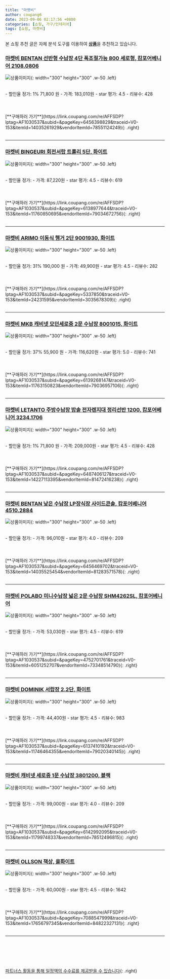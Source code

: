 ```yaml
---
title: "마켓비"
author: coupang6
date: 2023-09-06 02:17:56 +0800
categories: [쇼핑, 가구/인테리어]
tags: [쇼핑, 마켓비]
---
```


본 쇼핑 추천 글은 자체 분석 도구를 이용하여 [**상품**](https://link.coupang.com/a/bao1ui)을 추천하고 있습니다.

### [마켓비 BENTAN 선반형 수납장 4단 폭조절가능 800 세로형, 캄포어베니어 2108.0806](https://link.coupang.com/re/AFFSDP?lptag=AF1030537&subid=&pageKey=6456398829&traceid=V0-153&itemId=14035261929&vendorItemId=78551124249)

![상품이미지](https://thumbnail6.coupangcdn.com/thumbnails/remote/230x230ex/image/vendor_inventory/29d5/461563e8eb551f40babb1fb6482772dc0d14c79b6e87f41f2d66017b9042.jpg){: width="300" height="300" .w-50 .left}


<br>
- 할인율 정가: 1%  71,800   원
- 가격: 183,010원
- star 평가: 4.5
- 리뷰수: 428
<br>
<br>
<br>
<br>
[**구매하러 가기**](https://link.coupang.com/re/AFFSDP?lptag=AF1030537&subid=&pageKey=6456398829&traceid=V0-153&itemId=14035261929&vendorItemId=78551124249){: .right}
<br>
<br>

---

### [마켓비 BINGEURI 회전서랍 트롤리 5단, 화이트](https://link.coupang.com/re/AFFSDP?lptag=AF1030537&subid=&pageKey=6138977644&traceid=V0-153&itemId=11760850695&vendorItemId=79034672756)

![상품이미지](https://thumbnail7.coupangcdn.com/thumbnails/remote/230x230ex/image/retail/images/4271012278524557-dc752cb5-8a44-4ce8-ab48-a42ee440f5ae.jpg){: width="300" height="300" .w-50 .left}


<br>
- 할인율 정가: 
- 가격: 87,220원
- star 평가: 4.5
- 리뷰수: 619
<br>
<br>
<br>
<br>
[**구매하러 가기**](https://link.coupang.com/re/AFFSDP?lptag=AF1030537&subid=&pageKey=6138977644&traceid=V0-153&itemId=11760850695&vendorItemId=79034672756){: .right}
<br>
<br>

---

### [마켓비 ARIMO 이동식 행거 2단 9001930, 화이트](https://link.coupang.com/re/AFFSDP?lptag=AF1030537&subid=&pageKey=5337850&traceid=V0-153&itemId=24231595&vendorItemId=3035678309)

![상품이미지](https://thumbnail6.coupangcdn.com/thumbnails/remote/230x230ex/image/retail/images/2016/07/12/17/7/f076cb1e-ab62-4dcb-87de-96dbf35d98f8.jpg){: width="300" height="300" .w-50 .left}


<br>
- 할인율 정가: 31%  190,000   원
- 가격: 49,900원
- star 평가: 4.5
- 리뷰수: 282
<br>
<br>
<br>
<br>
[**구매하러 가기**](https://link.coupang.com/re/AFFSDP?lptag=AF1030537&subid=&pageKey=5337850&traceid=V0-153&itemId=24231595&vendorItemId=3035678309){: .right}
<br>
<br>

---

### [마켓비 MKB 캐비넷 모던세로중 2문 수납장 8001015, 화이트](https://link.coupang.com/re/AFFSDP?lptag=AF1030537&subid=&pageKey=6139268147&traceid=V0-153&itemId=11763150823&vendorItemId=79036957106)

![상품이미지](https://thumbnail9.coupangcdn.com/thumbnails/remote/230x230ex/image/rs_quotation_api/eu8djgbu/e55642f533ce4fe5bc7ccd23286ddd08.jpg){: width="300" height="300" .w-50 .left}


<br>
- 할인율 정가: 37%  55,900   원
- 가격: 116,620원
- star 평가: 5.0
- 리뷰수: 741
<br>
<br>
<br>
<br>
[**구매하러 가기**](https://link.coupang.com/re/AFFSDP?lptag=AF1030537&subid=&pageKey=6139268147&traceid=V0-153&itemId=11763150823&vendorItemId=79036957106){: .right}
<br>
<br>

---

### [마켓비 LETANTO 주방수납장 밥솥 전자렌지대 정리선반 1200, 캄포어베니어 3234.1706](https://link.coupang.com/re/AFFSDP?lptag=AF1030537&subid=&pageKey=6487406127&traceid=V0-153&itemId=14227113395&vendorItemId=81472416238)

![상품이미지](https://thumbnail10.coupangcdn.com/thumbnails/remote/230x230ex/image/vendor_inventory/81c2/b24daf0d03dcaecb9788cc30c754d3df75fb95203aad7ee1fd94fca7aa4d.jpg){: width="300" height="300" .w-50 .left}


<br>
- 할인율 정가: 1%  71,800   원
- 가격: 209,000원
- star 평가: 4.5
- 리뷰수: 428
<br>
<br>
<br>
<br>
[**구매하러 가기**](https://link.coupang.com/re/AFFSDP?lptag=AF1030537&subid=&pageKey=6487406127&traceid=V0-153&itemId=14227113395&vendorItemId=81472416238){: .right}
<br>
<br>

---

### [마켓비 BENTAN 낮은 수납장 LP장식장 사이드콘솔, 캄포어베니어 4510.2884](https://link.coupang.com/re/AFFSDP?lptag=AF1030537&subid=&pageKey=6456469702&traceid=V0-153&itemId=14035525454&vendorItemId=81283571578)

![상품이미지](https://thumbnail9.coupangcdn.com/thumbnails/remote/230x230ex/image/vendor_inventory/2ac9/e73c182817c792140fda81195c2fc853493db0a5b166006e3237f23430b6.jpg){: width="300" height="300" .w-50 .left}


<br>
- 할인율 정가: 
- 가격: 96,010원
- star 평가: 4.0
- 리뷰수: 209
<br>
<br>
<br>
<br>
[**구매하러 가기**](https://link.coupang.com/re/AFFSDP?lptag=AF1030537&subid=&pageKey=6456469702&traceid=V0-153&itemId=14035525454&vendorItemId=81283571578){: .right}
<br>
<br>

---

### [마켓비 POLABO 미니수납장 넓은 2문 수납장 SHM4262SL, 캄포어베니어](https://link.coupang.com/re/AFFSDP?lptag=AF1030537&subid=&pageKey=4752701761&traceid=V0-153&itemId=6051252707&vendorItemId=73348514790)

![상품이미지](https://thumbnail7.coupangcdn.com/thumbnails/remote/230x230ex/image/rs_quotation_api/lpmqpnpi/24242cdae3134158ad2de38bf04c3420.jpg){: width="300" height="300" .w-50 .left}


<br>
- 할인율 정가: 
- 가격: 53,030원
- star 평가: 4.5
- 리뷰수: 619
<br>
<br>
<br>
<br>
[**구매하러 가기**](https://link.coupang.com/re/AFFSDP?lptag=AF1030537&subid=&pageKey=4752701761&traceid=V0-153&itemId=6051252707&vendorItemId=73348514790){: .right}
<br>
<br>

---

### [마켓비 DOMINIK 서랍장 2.2단, 화이트](https://link.coupang.com/re/AFFSDP?lptag=AF1030537&subid=&pageKey=6137410192&traceid=V0-153&itemId=11746464355&vendorItemId=79020340145)

![상품이미지](https://thumbnail8.coupangcdn.com/thumbnails/remote/230x230ex/image/rs_quotation_api/vsoeeqem/6b6ecff330dd4490a2c85fe4f3195d6f.jpg){: width="300" height="300" .w-50 .left}


<br>
- 할인율 정가: 
- 가격: 44,400원
- star 평가: 4.5
- 리뷰수: 983
<br>
<br>
<br>
<br>
[**구매하러 가기**](https://link.coupang.com/re/AFFSDP?lptag=AF1030537&subid=&pageKey=6137410192&traceid=V0-153&itemId=11746464355&vendorItemId=79020340145){: .right}
<br>
<br>

---

### [마켓비 캐비넷 세로중 1문 수납장 3801200, 블랙](https://link.coupang.com/re/AFFSDP?lptag=AF1030537&subid=&pageKey=6142992095&traceid=V0-153&itemId=11799748337&vendorItemId=78512496815)

![상품이미지](https://thumbnail7.coupangcdn.com/thumbnails/remote/230x230ex/image/vendor_inventory/d547/4b8033e164fdbd753a9abdf31a22cea72c46724bbdee9a4ecd75b3aa674b.jpg){: width="300" height="300" .w-50 .left}


<br>
- 할인율 정가: 
- 가격: 99,000원
- star 평가: 4.0
- 리뷰수: 209
<br>
<br>
<br>
<br>
[**구매하러 가기**](https://link.coupang.com/re/AFFSDP?lptag=AF1030537&subid=&pageKey=6142992095&traceid=V0-153&itemId=11799748337&vendorItemId=78512496815){: .right}
<br>
<br>

---

### [마켓비 OLLSON 책상, 올화이트](https://link.coupang.com/re/AFFSDP?lptag=AF1030537&subid=&pageKey=7088547999&traceid=V0-153&itemId=17656797345&vendorItemId=84822327131)

![상품이미지](https://thumbnail7.coupangcdn.com/thumbnails/remote/230x230ex/image/rs_quotation_api/g6hsx09l/d663e9f1e40546c096bb7e6b41c7b1d0.jpg){: width="300" height="300" .w-50 .left}


<br>
- 할인율 정가: 
- 가격: 60,000원
- star 평가: 4.5
- 리뷰수: 1642
<br>
<br>
<br>
<br>
[**구매하러 가기**](https://link.coupang.com/re/AFFSDP?lptag=AF1030537&subid=&pageKey=7088547999&traceid=V0-153&itemId=17656797345&vendorItemId=84822327131){: .right}
<br>
<br>

---
<br><br><br><br><br> [파트너스 활동을 통해 일정액의 수수료를 제공받을 수 있습니다](https://link.coupang.com/a/bao1ui){: .right}